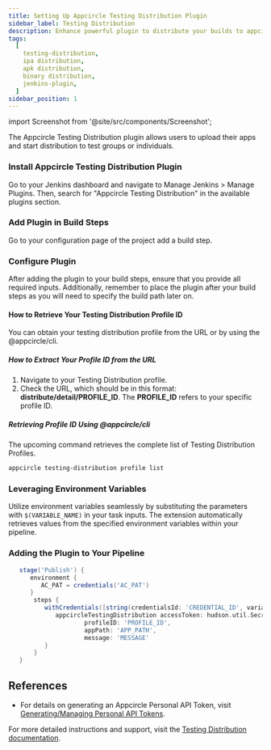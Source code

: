 ```yaml
---
title: Setting Up Appcircle Testing Distribution Plugin
sidebar_label: Testing Distribution
description: Enhance powerful plugin to distribute your builds to appcircle
tags:
  [
    testing-distribution,
    ipa distribution,
    apk distribution,
    binary distribution,
    jenkins-plugin,
  ]
sidebar_position: 1
---
```


import Screenshot from '@site/src/components/Screenshot';

The Appcircle Testing Distribution plugin allows users to upload their apps and start distribution to test groups or individuals.

### Install Appcircle Testing Distribution Plugin

Go to your Jenkins dashboard and navigate to Manage Jenkins > Manage Plugins. Then, search for "Appcircle Testing Distribution" in the available plugins section.

<Screenshot url='https://cdn.appcircle.io/docs/assets/sp-158-installation_steps.png' />

### Add Plugin in Build Steps

Go to your configuration page of the project add a build step.

<Screenshot url='https://cdn.appcircle.io/docs/assets/SP-175_jenkins_build_step.png' />

### Configure Plugin

After adding the plugin to your build steps, ensure that you provide all required inputs.
Additionally, remember to place the plugin after your build steps as you will need to specify the build path later on.

<Screenshot url='https://cdn.appcircle.io/docs/assets/SP-175_jenkins_plugin_usage.png' />

#### How to Retrieve Your Testing Distribution Profile ID

You can obtain your testing distribution profile from the URL or by using the @appcircle/cli.

##### How to Extract Your Profile ID from the URL

1. Navigate to your Testing Distribution profile.
2. Check the URL, which should be in this format: **distribute/detail/PROFILE_ID**. The **PROFILE_ID** refers to your specific profile ID.

##### Retrieving Profile ID Using @appcircle/cli

The upcoming command retrieves the complete list of Testing Distribution Profiles.

```bash
appcircle testing-distribution profile list
```

### Leveraging Environment Variables

Utilize environment variables seamlessly by substituting the parameters with `$(VARIABLE_NAME)` in your task inputs. The extension automatically retrieves values from the specified environment variables within your pipeline.

### Adding the Plugin to Your Pipeline

```Groovy
   stage('Publish') {
      environment {
         AC_PAT = credentials('AC_PAT')
      }
       steps {
          withCredentials([string(credentialsId: 'CREDENTIAL_ID', variable: 'VARIABLE_NAME')]) {
             appcircleTestingDistribution accessToken: hudson.util.Secret.fromString('VARIABLE_NAME'),
                     profileID: 'PROFILE_ID',
                     appPath: 'APP_PATH',
                     message: 'MESSAGE'
          }
       }
   }
```

## References

- For details on generating an Appcircle Personal API Token, visit [Generating/Managing Personal API Tokens](/appcircle-api/api-authentication#generatingmanaging-the-personal-api-tokens).

For more detailed instructions and support, visit the [Testing Distribution documentation](/distribute).
